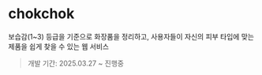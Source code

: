 # chokchok
 보습감(1~3) 등급을 기준으로 화장품을 정리하고, 사용자들이 자신의 피부 타입에 맞는 제품을 쉽게 찾을 수 있는 웹 서비스
> 개발 기간: 2025.03.27 ~ 진행중
